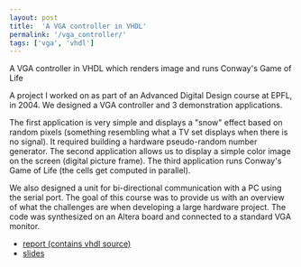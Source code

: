 ```yaml
---
layout: post
title:  'A VGA controller in VHDL'
permalink: '/vga_controller/'
tags: ['vga', 'vhdl']
---
```

A VGA controller in VHDL which renders image and runs Conway's Game of Life

A project I worked on as part of an Advanced Digital Design course at EPFL, in 2004. We designed a VGA controller and 3 demonstration applications.

The first application is very simple and displays a "snow" effect based on random pixels (something resembling what a TV set displays when there is no signal). It required building a hardware pseudo-random number generator. The second application allows us to display a simple color image on the screen (digital picture frame). The third application runs Conway's Game of Life (the cells get computed in parallel).

We also designed a unit for bi-directional communication with a PC using the serial port. The goal of this course was to provide us with an overview of what the challenges are when developing a large hardware project. The code was synthesized on an Altera board and connected to a standard VGA monitor.

- <a href="/files/2004/vga_controller/vga_controller_report.pdf">report (contains vhdl source)</a>
- <a href="/files/2004/vga_controller/vga_controller_slides.pdf">slides</a>
